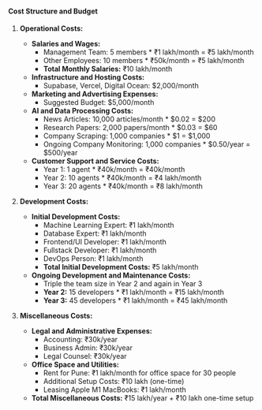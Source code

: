#### Cost Structure and Budget

1. **Operational Costs:**

   - **Salaries and Wages:**
     - Management Team: 5 members \* ₹1 lakh/month = ₹5 lakh/month
     - Other Employees: 10 members \* ₹50k/month = ₹5 lakh/month
     - **Total Monthly Salaries:** ₹10 lakh/month
   - **Infrastructure and Hosting Costs:**
     - Supabase, Vercel, Digital Ocean: $2,000/month
   - **Marketing and Advertising Expenses:**
     - Suggested Budget: $5,000/month
   - **AI and Data Processing Costs:**
     - News Articles: 10,000 articles/month \* $0.02 = $200
     - Research Papers: 2,000 papers/month \* $0.03 = $60
     - Company Scraping: 1,000 companies \* $1 = $1,000
     - Ongoing Company Monitoring: 1,000 companies \* $0.50/year = $500/year
   - **Customer Support and Service Costs:**
     - Year 1: 1 agent \* ₹40k/month = ₹40k/month
     - Year 2: 10 agents \* ₹40k/month = ₹4 lakh/month
     - Year 3: 20 agents \* ₹40k/month = ₹8 lakh/month

2. **Development Costs:**

   - **Initial Development Costs:**
     - Machine Learning Expert: ₹1 lakh/month
     - Database Expert: ₹1 lakh/month
     - Frontend/UI Developer: ₹1 lakh/month
     - Fullstack Developer: ₹1 lakh/month
     - DevOps Person: ₹1 lakh/month
     - **Total Initial Development Costs:** ₹5 lakh/month
   - **Ongoing Development and Maintenance Costs:**
     - Triple the team size in Year 2 and again in Year 3
     - **Year 2:** 15 developers \* ₹1 lakh/month = ₹15 lakh/month
     - **Year 3:** 45 developers \* ₹1 lakh/month = ₹45 lakh/month

3. **Miscellaneous Costs:**
   - **Legal and Administrative Expenses:**
     - Accounting: ₹30k/year
     - Business Admin: ₹30k/year
     - Legal Counsel: ₹30k/year
   - **Office Space and Utilities:**
     - Rent for Pune: ₹1 lakh/month for office space for 30 people
     - Additional Setup Costs: ₹10 lakh (one-time)
     - Leasing Apple M1 MacBooks: ₹1 lakh/month
   - **Total Miscellaneous Costs:** ₹15 lakh/year + ₹10 lakh one-time setup


